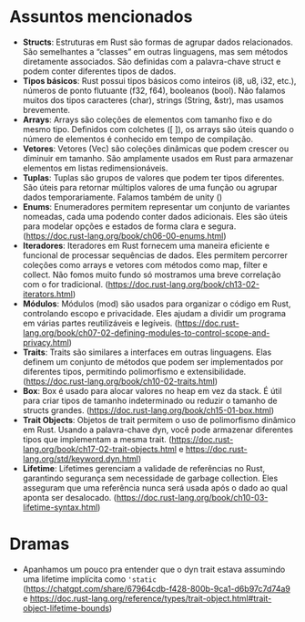 # Assuntos mencionados

- **Structs**: Estruturas em Rust são formas de agrupar dados relacionados. São semelhantes a “classes” em outras linguagens, mas sem métodos diretamente associados. São definidas com a palavra-chave struct e podem conter diferentes tipos de dados.
- **Tipos básicos**: Rust possui tipos básicos como inteiros (i8, u8, i32, etc.), números de ponto flutuante (f32, f64), booleanos (bool). Não falamos muitos dos tipos caracteres (char), strings (String, &str), mas usamos brevemente.
- **Arrays**: Arrays são coleções de elementos com tamanho fixo e do mesmo tipo. Definidos com colchetes ([ ]), os arrays são úteis quando o número de elementos é conhecido em tempo de compilação.
- **Vetores**: Vetores (Vec<T>) são coleções dinâmicas que podem crescer ou diminuir em tamanho. São amplamente usados em Rust para armazenar elementos em listas redimensionáveis.
- **Tuplas**: Tuplas são grupos de valores que podem ter tipos diferentes. São úteis para retornar múltiplos valores de uma função ou agrupar dados temporariamente. Falamos também de unity ()
- **Enums**: Enumeradores permitem representar um conjunto de variantes nomeadas, cada uma podendo conter dados adicionais. Eles são úteis para modelar opções e estados de forma clara e segura. (https://doc.rust-lang.org/book/ch06-00-enums.html)
- **Iteradores**: Iteradores em Rust fornecem uma maneira eficiente e funcional de processar sequências de dados. Eles permitem percorrer coleções como arrays e vetores com métodos como map, filter e collect. Não fomos muito fundo só mostramos uma breve correlação com o for tradicional. (https://doc.rust-lang.org/book/ch13-02-iterators.html)
- **Módulos**: Módulos (mod) são usados para organizar o código em Rust, controlando escopo e privacidade. Eles ajudam a dividir um programa em várias partes reutilizáveis e legíveis. (https://doc.rust-lang.org/book/ch07-02-defining-modules-to-control-scope-and-privacy.html)
- **Traits**: Traits são similares a interfaces em outras linguagens. Elas definem um conjunto de métodos que podem ser implementados por diferentes tipos, permitindo polimorfismo e extensibilidade. (https://doc.rust-lang.org/book/ch10-02-traits.html)
- **Box**: Box<T> é usado para alocar valores no heap em vez da stack. É útil para criar tipos de tamanho indeterminado ou reduzir o tamanho de structs grandes. (https://doc.rust-lang.org/book/ch15-01-box.html)
- **Trait Objects**: Objetos de trait permitem o uso de polimorfismo dinâmico em Rust. Usando a palavra-chave dyn, você pode armazenar diferentes tipos que implementam a mesma trait. (https://doc.rust-lang.org/book/ch17-02-trait-objects.html e https://doc.rust-lang.org/std/keyword.dyn.html)
- **Lifetime**: Lifetimes gerenciam a validade de referências no Rust, garantindo segurança sem necessidade de garbage collection. Eles asseguram que uma referência nunca será usada após o dado ao qual aponta ser desalocado. (https://doc.rust-lang.org/book/ch10-03-lifetime-syntax.html)

# Dramas

- Apanhamos um pouco pra entender que o dyn trait estava assumindo uma lifetime implícita como `'static` (https://chatgpt.com/share/67964cdb-f428-800b-9ca1-d6b97c7d74a9 e https://doc.rust-lang.org/reference/types/trait-object.html#trait-object-lifetime-bounds)
